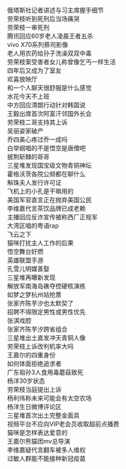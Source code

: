 俄塔斯社记者讲述与习主席握手细节  
劳荣枝听到死刑后当场痛哭  
劳荣枝一审死刑  
腾讯回应60岁老人凌晨王者五杀  
vivo X70系列蔡司影像  
老人用农药给孙子洗澡双双中毒  
劳荣枝案受害者女儿称曾像乞丐一样生活  
四年后又成为了室友  
欢喜放映厅  
和一个人聊天很舒服是什么感觉  
水花今天不上班  
中方回应清朗行动针对韩国说  
王毅出席首次阿富汗邻国外长会  
劳荣枝二哥支持其上诉  
吴丽姿家破产  
乔四美心疼过乔一成吗  
白举纲唱的不是悟空是唐僧吧  
披荆斩棘的哥哥  
三星堆发现国宝级文物青铜神坛  
霍格沃茨各院公频都在聊什么  
斛珠夫人发行许可证  
飞机上的小孔是干嘛用的  
美国军官直言正在抛弃美国公民  
李维嘉代言茶饮品牌已成老赖  
主播回应反诈宣传被称西厂正规军  
大湾区唱的粤语rap  
飞云之下  
猫咪打扰主人工作的后果  
悟空舞台好燃  
英雄联盟手游  
孔雪儿明媒善娶  
三星堆再曝新发现  
解放军南海岛礁夺控硬核演练  
如梦之梦杭州站抢票  
张家齐陈芋汐也太默契了  
招聘不得限定男性或男性优先  
张淇戏腔  
张家齐陈芋汐跨省组合  
三星堆出土直发冲天青铜人像  
劳荣枝上诉改判机率大吗  
王嘉尔的四重身份  
如何体面拒绝追求者  
广东祖孙3人食用毒蘑菇致死  
杨洋30岁状态  
劳荣枝当庭提出上诉  
杨利伟称未来可能会有太空农场  
杨洋生日微博评论区  
三星堆首次出土完整金面具  
视频平台不应向VIP老会员收取超前点播费  
猫咪是怎样表达爱意的  
王嘉尔熊猫团mv总导演  
李维嘉疑代言翻车被多人维权  
过敏人群能不能接种新冠疫苗  
